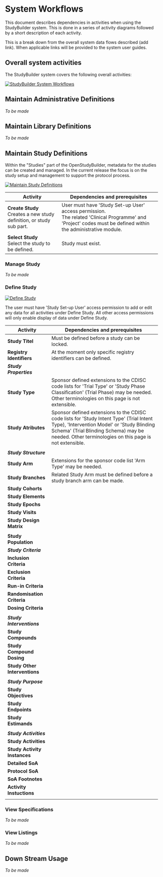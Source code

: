 # System Workflows

This document describes dependencies in activities when using the StudyBuilder system. This is done in a series of activity diagrams followed by a short description of each activity.

This is a break down from the overall system data flows described (add link). When applicable links will be provided to the system user guides.

## Overall system activities

The StudyBuilder system covers the following overall activities:

[![StudyBuilder System Workflows](~@source/images/documentation/0-studybuilder-system-workflows.svg)](../../images/documentation/0-studybuilder-system-workflows.svg)


## Maintain Administrative Definitions

*To be made*

## Maintain Library Definitions

*To be made*

## Maintain Study Definitions

Within the "Studies" part of the OpenStudyBuilder, metadata for the studies can be created and managed. In the current release the focus is on the study setup and management to support the protocol process.

[![Maintain Study Definitions](~@source/images/documentation/1-maintain-study-definition.svg)](../../images/documentation/1-maintain-study-definition.svg)

| Activity     | Dependencies and prerequisites |
| ------------ | -------------------------------|
| **Create Study** <br> Creates a new study definition, or study sub part. | User must have 'Study Set-up User' access permission. <br> The related 'Clinical Programme' and 'Project' codes must be defined within the administrative module. |
| **Select Study** <br> Select the study to be defined. | Study must exist. |

### Manage Study

*To be made*

### Define Study

[![Define Study](~@source/images/documentation/4-define-study.svg)](../../images/documentation/4-define-study.svg)

The user must have 'Study Set-up User' access permission to add or edit any data for all activities under Define Study. All other access permissions will only enable display of data under Define Study.

| Activity     | Dependencies and prerequisites |
| ------------ | -------------------------------|
| **Study Titel** | Must be defined before a study can be locked. |
| **Registry Identifiers** | At the moment only specific registry identifiers can be defined. |
| ***Study Properties*** |
| **Study Type** | Sponsor defined extensions to the CDISC code lists for 'Trial Type' or 'Study Phase Classification' (Trial Phase) may be needed. Other terminologies on this page is not extensible. |
| **Study Atributes** | Sponsor defined extensions to the CDISC code lists for 'Study Intent Type' (Trial Intent Type), 'Intervention Model' or 'Study Blinding Schema' (Trial Blinding Schema) may be needed. Other terminologies on this page is not extensible. |
|  |
| ***Study Structure*** |
| **Study Arm** | Extensions for the sponsor code list 'Arm Type' may be needed. |
| **Study Branches** | Related Study Arm must be defined before a study branch arm can be made. |
| **Study Cohorts** |  |
| **Study Elements** |  |
| **Study Epochs** |  |
| **Study Visits** |  |
| **Study Design Matrix** |  |
|  |
| **Study Population** |  |
| ***Study Criteria*** |
| **Inclusion Criteria** |  |
| **Exclusion Criteria** |  |
| **Run-in Criteria** |  |
| **Randomisation Criteria** |  |
| **Dosing Criteria** |  |
|  |
| ***Study Interventions*** |  |
| **Study Compounds** |  |
| **Study Compound Dosing** |  |
| **Study Other Interventions** |  |
|  |
| ***Study Purpose*** |  |
| **Study Objectives** |  |
| **Study Endpoints** |  |
| **Study Estimands** |  |
|  |
| ***Study Activities*** |  |
| **Study Activities** |  |
| **Study Activity Instances** |  |
| **Detailed SoA** |  |
| **Protocol SoA** |  |
| **SoA Footnotes** |  |
| **Activity Instuctions** |  |
|  |


### View Specifications

*To be made*


### View Listings

*To be made*


## Down Stream Usage

*To be made*